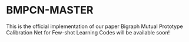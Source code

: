 # BMPCN-MASTER

This is the official implementation of our paper Bigraph Mutual Prototype Calibration Net for Few-shot Learning
Codes will be available soon!
